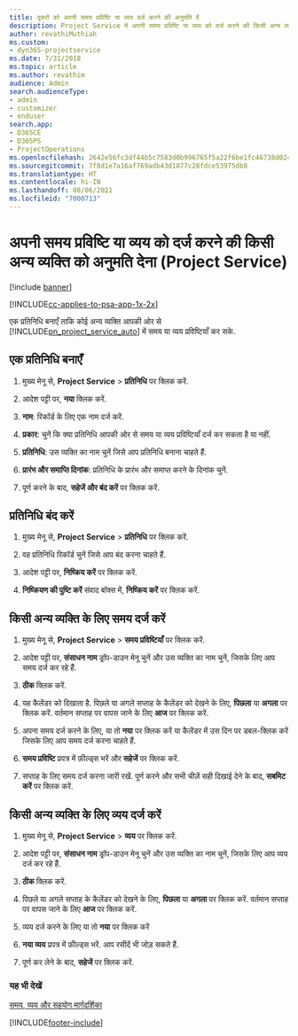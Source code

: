 ```yaml
---
title: दूसरों को अपनी समय प्रविष्टि या व्यय दर्ज करने की अनुमति दें
description: Project Service में अपनी समय प्रविष्टि या व्यय को दर्ज करने की किसी अन्य व्यक्ति को अनुमति देना का तरीका
author: revathiMuthiah
ms.custom:
- dyn365-projectservice
ms.date: 7/31/2018
ms.topic: article
ms.author: revathim
audience: Admin
search.audienceType:
- admin
- customizer
- enduser
search.app:
- D365CE
- D365PS
- ProjectOperations
ms.openlocfilehash: 2642e56fc3df44b5c7583d0b996765f5a22f6be1fc46738d02462d928f833048
ms.sourcegitcommit: 7f8d1e7a16af769adb43d1877c28fdce53975db8
ms.translationtype: HT
ms.contentlocale: hi-IN
ms.lasthandoff: 08/06/2021
ms.locfileid: "7000713"
---
```

# <a name="allow-someone-else-to-enter-your-time-entry-or-expense-project-service"></a>अपनी समय प्रविष्टि या व्यय को दर्ज करने की किसी अन्य व्यक्ति को अनुमति देना (Project Service)

[!include [banner](../includes/psa-now-project-operations.md)]

[!INCLUDE[cc-applies-to-psa-app-1x-2x](../includes/cc-applies-to-psa-app-1x-2x.md)]

एक प्रतिनिधि बनाएँ ताकि कोई अन्य व्यक्ति आपकी ओर से [!INCLUDE[pn_project_service_auto](../includes/pn-project-service-auto.md)] में समय या व्यय प्रविष्टियाँ कर सके.  
  
## <a name="create-a-delegate"></a>एक प्रतिनिधि बनाएँ  
  
1.  मुख्य मेनू से, **Project Service** > **प्रतिनिधि** पर क्लिक करें.  
  
2.  आदेश पट्टी पर, **नया** क्लिक करें.  
  
3. **नाम**: रिकॉर्ड के लिए एक नाम दर्ज करें.  
  
4. **प्रकार**: चुनें कि क्या प्रतिनिधि आपकी ओर से समय या व्यय प्रविष्टियाँ दर्ज कर सकता है या नहीं.  
  
5. **प्रतिनिधि**: उस व्यक्ति का नाम चुनें जिसे आप प्रतिनिधि बनाना चाहते हैं.  
  
6. **प्रारंभ और समाप्ति दिनांक**: प्रतिनिधि के प्रारंभ और समाप्त करने के दिनांक चुनें.  
  
7.  पूर्ण करने के बाद, **सहेजें और बंद करें** पर क्लिक करें.  
  
## <a name="turn-off-delegation"></a>प्रतिनिधि बंद करें  
  
1.  मुख्य मेनू से, **Project Service** > **प्रतिनिधि** पर क्लिक करें.  
  
2.  वह प्रतिनिधि रिकॉर्ड चुनें जिसे आप बंद करना चाहते हैं.  
  
3.  आदेश पट्टी पर, **निष्क्रिय करें** पर क्लिक करें.  
  
4.  **निष्क्रियण की पुष्टि करें** संवाद बॉक्स में, **निष्क्रिय करें** पर क्लिक करें.  
  
## <a name="enter-time-for-someone-else"></a>किसी अन्य व्यक्ति के लिए समय दर्ज करें  
  
1.  मुख्य मेनू से, **Project Service** > **समय प्रविष्टियाँ** पर क्लिक करें.  
  
2.  आदेश पट्टी पर, **संसाधन नाम** ड्रॉप-डाउन मेनू चुनें और उस व्यक्ति का नाम चुनें, जिसके लिए आप समय दर्ज कर रहे हैं.  
  
3.  **ठीक** क्लिक करें.  
  
4.  यह कैलेंडर को दिखाता है. पिछले या अगले सप्ताह के कैलेंडर को देखने के लिए, **पिछला** या **अगला** पर क्लिक करें. वर्तमान सप्ताह पर वापस जाने के लिए **आज** पर क्लिक करें.  
  
5.  अपना समय दर्ज करने के लिए, या तो **नया** पर क्लिक करें या कैलेंडर में उस दिन पर डबल-क्लिक करें जिसके लिए आप समय दर्ज करना चाहते हैं.  
  
6.  **समय प्रविष्टि** प्रपत्र में फ़ील्ड्स भरें और **सहेजें** पर क्लिक करें.  
  
7.  सप्ताह के लिए समय दर्ज करना जारी रखें. पूर्ण करने और सभी चीज़ें सही दिखाई देने के बाद, **सबमिट करें** पर क्लिक करें.  
  
## <a name="enter-expenses-for-someone-else"></a>किसी अन्य व्यक्ति के लिए व्यय दर्ज करें  
  
1.  मुख्य मेनू से, **Project Service** > **व्यय** पर क्लिक करें.  
  
2.  आदेश पट्टी पर, **संसाधन नाम** ड्रॉप-डाउन मेनू चुनें और उस व्यक्ति का नाम चुनें, जिसके लिए आप व्यय दर्ज कर रहे हैं.  
  
3.  **ठीक** क्लिक करें.  
  
4.  पिछले या अगले सप्ताह के कैलेंडर को देखने के लिए, **पिछला** या **अगला** पर क्लिक करें. वर्तमान सप्ताह पर वापस जाने के लिए **आज** पर क्लिक करें.  
  
5.  व्यय दर्ज करने के लिए या तो **नया** पर क्लिक करें  
  
6.  **नया व्यय** प्रपत्र में फ़ील्ड्स भरें. आप रसीदें भी जोड़ सकते हैं.  
  
7.  पूर्ण कर लेने के बाद, **सहेजें** पर क्लिक करें.  
  
### <a name="see-also"></a>यह भी देखें  
 [समय, व्यय और सहयोग मार्गदर्शिका](../psa/time-expense-collaboration-guide.md)


[!INCLUDE[footer-include](../includes/footer-banner.md)]